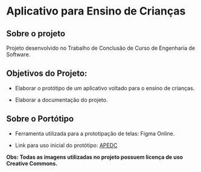 # Aplicativo para Ensino de Crianças

## Sobre o projeto

Projeto desenvolvido no Trabalho de Conclusão de Curso de Engenharia de Software.

## **Objetivos do Projeto:**

* Elaborar o protótipo de um aplicativo voltado para o ensino de crianças.

* Elaborar a documentação do projeto.

## Sobre o Portótipo

* Ferramenta utilizada para a prototipação de telas: Figma Online.

* Link para uso inicial do protótipo: [APEDC](https://www.figma.com/file/TZR3CZQWU1AnDespexqltq/APEDC?node-id=0%3A1)

**Obs: Todas as imagens utilizadas no projeto possuem licença de uso Creative Commons.**